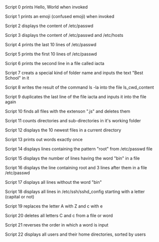 Script 0 prints Hello, World when invoked

Script 1 prints an emoji (confused emoji) when invoked

Script 2 displays the content of /etc/passwd

Script 3 displays the content of /etc/passwd and /etc/hosts

Script 4 prints the last 10 lines of /etc/passwd

Script 5 prints the first 10 lines of /etc/passwd

Script 6 prints the second line in a file called iacta

Script 7 creats a special kind of folder name and inputs the text "Best School" in it

Script 8 writes the result of the command ls -la into the file ls_cwd_content

Script 9 duplicates the last line of the file iacta and inputs it into the file again

Script 10 finds all files with the extenson ".js" and deletes them

Script 11 counts directories and sub-directories in it's working folder

Script 12 displays the 10 newest files in a current directory

Script 13 prints out words exactly once

Script 14 displays lines containing the pattern "root" from /etc/passwd file

Script 15 displays the number of lines having the word "bin" in a file

Script 16 displays the line containing root and 3 lines after them in a file /etc/passwd

Script 17 displays all lines without the word "bin"

Script 18 displays all lines in /etc/ssh/sshd_config starting with a letter (capital or not)

Script 19 replaces the letter A with Z and c with e

Script 20 deletes all letters C and c from a file or word

Script 21 reverses the order in which a word is input

Script 22 displays all users and their home directories, sorted by users
 
